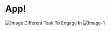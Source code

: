# App!

![Image](https://user-images.githubusercontent.com/103090046/162094431-729db749-a3e7-448e-91fd-b5fea5890f15.png)
Different Task To Engage In
![Image-1](https://user-images.githubusercontent.com/103090046/162094457-14ddd0d5-c23f-445b-a705-97a872f4a5d4.png)
